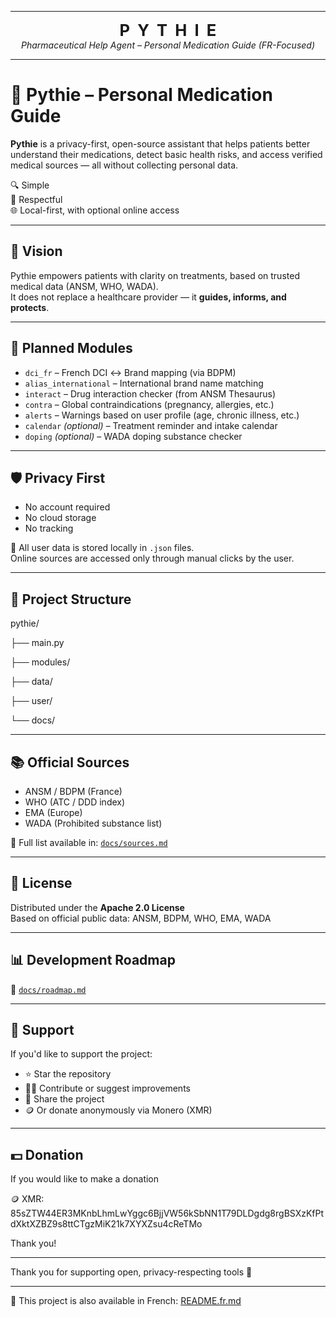 
---

<p align="center">
  <strong style="font-size: 1.6rem;">P&nbsp;&nbsp;Y&nbsp;&nbsp;T&nbsp;&nbsp;H&nbsp;&nbsp;I&nbsp;&nbsp;E</strong><br>
  <em>Pharmaceutical Help Agent – Personal Medication Guide (FR-Focused)</em>
</p>

---

# 🧠 Pythie – Personal Medication Guide

**Pythie** is a privacy-first, open-source assistant that helps patients better understand their medications, detect basic health risks, and access verified medical sources — all without collecting personal data.

🔍 Simple  
🔐 Respectful  
🌐 Local-first, with optional online access

---

## 🎯 Vision

Pythie empowers patients with clarity on treatments, based on trusted medical data (ANSM, WHO, WADA).  
It does not replace a healthcare provider — it **guides, informs, and protects**.

---

## 🧱 Planned Modules

- `dci_fr` – French DCI ↔ Brand mapping (via BDPM)
- `alias_international` – International brand name matching
- `interact` – Drug interaction checker (from ANSM Thesaurus)
- `contra` – Global contraindications (pregnancy, allergies, etc.)
- `alerts` – Warnings based on user profile (age, chronic illness, etc.)
- `calendar` *(optional)* – Treatment reminder and intake calendar
- `doping` *(optional)* – WADA doping substance checker

---

## 🛡️ Privacy First

- No account required  
- No cloud storage  
- No tracking

📁 All user data is stored locally in `.json` files.  
Online sources are accessed only through manual clicks by the user.

---

## 📁 Project Structure

pythie/

├── main.py

├── modules/

├── data/

├── user/

└── docs/

---

## 📚 Official Sources

- ANSM / BDPM (France)
- WHO (ATC / DDD index)
- EMA (Europe)
- WADA (Prohibited substance list)

📄 Full list available in: [`docs/sources.md`](docs/sources.md)

---

## 📄 License

Distributed under the **Apache 2.0 License**  
Based on official public data: ANSM, BDPM, WHO, EMA, WADA

---

## 📊 Development Roadmap

🧱 [`docs/roadmap.md`](docs/roadmap.md)

---

## 🙏 Support

If you'd like to support the project:

- ⭐ Star the repository  
- 🧑‍💻 Contribute or suggest improvements  
- 📢 Share the project  
- 🪙 Or donate anonymously via Monero (XMR)

---

## 💵 Donation 

If you would like to make a donation 
 
🪙 XMR: 85sZTW44ER3MKnbLhmLwYggc6BjjVW56kSbNN1T79DLDgdg8rgBSXzKfPtdXktXZBZ9s8ttCTgzMiK21k7XYXZsu4cReTMo 
 
Thank you!

---

Thank you for supporting open, privacy-respecting tools 🙏

---

📝 This project is also available in French: [README.fr.md](README.fr.md)

